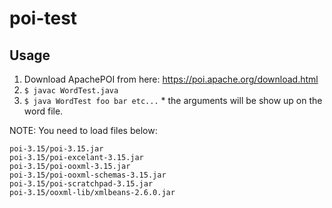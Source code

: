 # poi-test

## Usage

1. Download ApachePOI from here: https://poi.apache.org/download.html
2. `$ javac WordTest.java`
3. `$ java WordTest foo bar etc...` * the arguments will be show up on the word file.


NOTE: You need to load files below:

```
poi-3.15/poi-3.15.jar
poi-3.15/poi-excelant-3.15.jar
poi-3.15/poi-ooxml-3.15.jar
poi-3.15/poi-ooxml-schemas-3.15.jar
poi-3.15/poi-scratchpad-3.15.jar
poi-3.15/ooxml-lib/xmlbeans-2.6.0.jar
```
